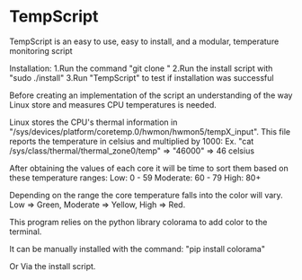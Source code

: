 # TempScript
TempScript is an easy to use, easy to install, and a modular, temperature monitoring script

Installation:
	1.Run the command "git clone <url>"
	2.Run the install script with "sudo ./install"
	3.Run "TempScript" to test if installation was successful


Before creating an implementation of the script an understanding of the way Linux store and measures CPU temperatures is needed. 

Linux stores the CPU's thermal information in "/sys/devices/platform/coretemp.0/hwmon/hwmon5/tempX_input". This file reports the temperature in celsius and multiplied by 1000:
	Ex. "cat /sys/class/thermal/thermal_zone0/temp" => "46000" => 46 celsius

After obtaining the values of each core it will be time to sort them based on these temperature ranges:
	Low: 0 - 59
	Moderate: 60 - 79
	High: 80+

Depending on the range the core temperature falls into the color will vary. Low => Green, Moderate => Yellow, High => Red.

This program relies on the python library colorama to add color to the terminal. 

It can be manually installed with the command:
	"pip install colorama"

Or Via the install script.
